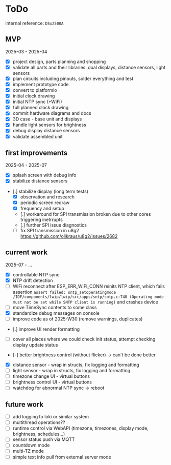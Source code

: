 # ToDo

internal reference: `DSx2500A`

## MVP

2025-03 - 2025-04

- [x] project design, parts planning and shopping
- [x] validate all parts and their libraries: dual displays, distance sensors, light sensors
- [x] plan circuits including pinouts, solder everything and test
- [x] implement prototype code
- [x] convert to platformio
- [x] initial clock drawing
- [x] initial NTP sync (+WiFi)
- [x] full planned clock drawing
- [x] commit hardware diagrams and docs
- [x] 3D case - base unit and displays
- [x] handle light sensors for brightness
- [x] debug display distance sensors
- [x] validate assembled unit

## first improvements

2025-04 - 2025-07

- [x] splash screen with debug info
- [x] stabilize distance sensors
- [.] stabilize display (long term tests)
  - [x] observation and research
  - [x] periodic screen redraw
  - [x] frequency and setup
  - [.] workaround for SPI transmission broken due to other cores triggering inetrrupts
  - [.] further SPI issue diagnostics
  - [ ] fix SPI transmission in u8g2  https://github.com/olikraus/u8g2/issues/2682

## current work

2025-07 - ...

- [x] controllable NTP sync
- [x] NTP drift detection
- [ ] WiFi reconnect after ESP_ERR_WIFI_CONN reinits NTP client, which fails assertion `assert failed: sntp_setoperatingmode /IDF/components/lwip/lwip/src/apps/sntp/sntp.c:748 (Operating mode must not be set while SNTP client is running)` and crashes device
- [ ] move TimeSync contents to some class
- [x] standardize debug messages on console
- [ ] improve code as of 2025-W30 (remove warnings, duplicates)
- [.] improve UI render formatting
- [ ] cover all places where we could check init status, attempt checking display update status 
- [-] better brightness control (without flicker) -> can't be done better
- [x] distance sensor - wrap in structs, fix logging and formatting
- [ ] light sensor - wrap in structs, fix logging and formatting
- [ ] timezone change UI - virtual buttons
- [ ] brightness control UI - virtual buttons
- [ ] watchdog for abnormal NTP sync -> reboot

## future work

- [ ] add logging to loki or similar system
- [ ] multithread operations??
- [ ] runtime control via WebAPI (timezone, timezones, display mode, brightness, schedules...)
- [ ] sensor status push via MQTT
- [ ] countdown mode
- [ ] multi-TZ mode
- [ ] simple text info pull from external server mode
